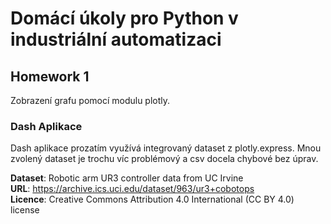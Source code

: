 # Domácí úkoly pro Python v industriální automatizaci
## Homework 1
Zobrazení grafu pomocí modulu plotly. 
### Dash Aplikace
Dash aplikace prozatím využívá integrovaný dataset z plotly.express. Mnou zvolený dataset je trochu víc problémový a csv docela chybové bez úprav.

<b>Dataset</b>: Robotic arm UR3 controller data from UC Irvine<br>
<b>URL</b>: https://archive.ics.uci.edu/dataset/963/ur3+cobotops<br>
<b>Licence</b>: Creative Commons Attribution 4.0 International (CC BY 4.0) license <br>
